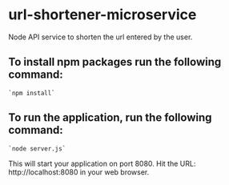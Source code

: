 # url-shortener-microservice
Node API service to shorten the url entered by the user.

## To install npm packages run the following command:
	`npm install`

## To run the application, run the following command:
	`node server.js`

This will start your application on port 8080.
Hit the URL: http://localhost:8080 in your web browser.
